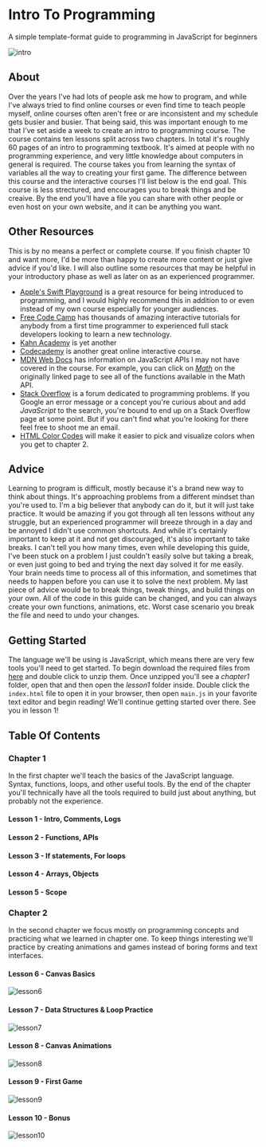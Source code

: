 # Intro To Programming
 A simple template-format guide to programming in JavaScript for beginners
 
![intro](https://user-images.githubusercontent.com/1683528/79035160-9daaee00-7b70-11ea-8762-29141bbb6142.gif)

## About
Over the years I've had lots of people ask me how to program, and while I've always tried to find online courses or even find time to teach people myself, online courses often aren't free or are inconsistent and my schedule gets busier and busier. That being said, this was important enough to me that I've set aside a week to create an intro to programming course. The course contains ten lessons split across two chapters. In total it's roughly 60 pages of an intro to programming textbook. It's aimed at people with no programming experience, and very little knowledge about computers in general is required. The course takes you from learning the syntax of variables all the way to creating your first game. The difference between this course and the interactive courses I'll list below is the end goal. This course is less strectured, and encourages you to break things and be creaive. By the end you'll have a file you can share with other people or even host on your own website, and it can be anything you want.

## Other Resources
This is by no means a perfect or complete course. If you finish chapter 10 and want more, I'd be more than happy to create more content or just give advice if you'd like. I will also outline some resources that may be helpful in your introductory phase as well as later on as an experienced programmer.
- [Apple's Swift Playground](https://www.apple.com/swift/playgrounds/) is a great resource for being introduced to programming, and I would highly recommend this in addition to or even instead of my own course especially for younger audiences.
- [Free Code Camp](https://www.freecodecamp.org/) has thousands of amazing interactive tutorials for anybody from a first time programmer to experienced full stack developers looking to learn a new technology.
- [Kahn Academy](https://www.khanacademy.org/computing/computer-programming/programming) is yet another 
- [Codecademy](https://www.codecademy.com/courses/introduction-to-javascript/lessons/introduction-to-javascript/) is another great online interactive course.
- [MDN Web Docs](https://developer.mozilla.org/en-US/docs/Web/JavaScript/Reference/Global_Objects) has information on JavaScript APIs I may not have covered in the course. For example, you can click on [_Math_](https://developer.mozilla.org/en-US/docs/Web/JavaScript/Reference/Global_Objects/Math) on the originally linked page to see all of the functions available in the Math API.
- [Stack Overflow](https://stackoverflow.com/) is a forum dedicated to programming problems. If you Google an error message or a concept you're curious about and add _JavaScript_ to the search, you're bound to end up on a Stack Overflow page at some point. But if you can't find what you're looking for there feel free to shoot me an email.
- [HTML Color Codes](https://htmlcolorcodes.com/color-picker/) will make it easier to pick and visualize colors when you get to chapter 2.


## Advice
Learning to program is difficult, mostly because it's a brand new way to think about things. It's approaching problems from a different mindset than you're used to. I'm a big believer that anybody can do it, but it will just take practice. It would be amazing if you got through all ten lessons without any struggle, but an experienced programmer will breeze through in a day and be annoyed I didn't use common shortcuts. And while it's certainly important to keep at it and not get discouraged, it's also important to take breaks. I can't tell you how many times, even while developing this guide, I've been stuck on a problem I just couldn't easily solve but taking a break, or even just going to bed and trying the next day solved it for me easily. Your brain needs time to process all of this information, and sometimes that needs to happen before you can use it to solve the next problem. My last piece of advice would be to break things, tweak things, and build things on your own. All of the code in this guide can be changed, and you can always create your own functions, animations, etc. Worst case scenario you break the file and need to undo your changes. 

## Getting Started
The language we'll be using is JavaScript, which means there are very few tools you'll need to get started. To begin download the required files from [here](https://github.com/uPaymeiFixit/intro-to-programming/archive/master.zip) and double click to unzip them. Once unzipped you'll see a _chapter1_ folder, open that and then open the _lesson1_ folder inside. Double click the `index.html` file to open it in your browser, then open `main.js` in your favorite text editor and begin reading! We'll continue getting started over there. See you in lesson 1!

## Table Of Contents
### Chapter 1
In the first chapter we'll teach the basics of the JavaScript language. Syntax, functions, loops, and other useful tools. By the end of the chapter you'll technically have all the tools required to build just about anything, but probably not the experience.
#### Lesson 1 - Intro, Comments, Logs
#### Lesson 2 - Functions, APIs
#### Lesson 3 - If statements, For loops
#### Lesson 4 - Arrays, Objects
#### Lesson 5 - Scope
### Chapter 2
In the second chapter we focus mostly on programming concepts and practicing what we learned in chapter one. To keep things interesting we'll practice by creating animations and games instead of boring forms and text interfaces.
#### Lesson 6 - Canvas Basics
![lesson6](https://user-images.githubusercontent.com/1683528/79034242-5a00b600-7b69-11ea-9bf6-c3d80faa2d96.png)
#### Lesson 7 - Data Structures & Loop Practice
![lesson7](https://user-images.githubusercontent.com/1683528/79034240-5705c580-7b69-11ea-9472-10bb29a6e9c5.png)
#### Lesson 8 - Canvas Animations
![lesson8](https://user-images.githubusercontent.com/1683528/79034236-52411180-7b69-11ea-8cbf-ca6cef88f02b.gif)
#### Lesson 9 - First Game
![lesson9](https://user-images.githubusercontent.com/1683528/79034234-4ead8a80-7b69-11ea-9593-4da3f15e5382.gif)
#### Lesson 10 - Bonus
![lesson10](https://user-images.githubusercontent.com/1683528/79034207-3178bc00-7b69-11ea-92ff-57107f665282.gif)
